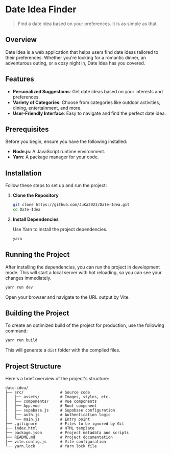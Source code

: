 # Date Idea Finder

> Find a date idea based on your preferences. It is as simple as that.

## Overview

Date Idea is a web application that helps users find date ideas tailored to their preferences. Whether you're looking for a romantic dinner, an adventurous outing, or a cozy night in, Date Idea has you covered.

## Features

- **Personalized Suggestions**: Get date ideas based on your interests and preferences.
- **Variety of Categories**: Choose from categories like outdoor activities, dining, entertainment, and more.
- **User-Friendly Interface**: Easy to navigate and find the perfect date idea.

## Prerequisites

Before you begin, ensure you have the following installed:

- **Node.js**: A JavaScript runtime environment.
- **Yarn**: A package manager for your code.

## Installation

Follow these steps to set up and run the project:

1. **Clone the Repository**

   ```sh
   git clone https://github.com/JuKa2023/Date-Idea.git
   cd Date-Idea
   ```

2. **Install Dependencies**

   Use Yarn to install the project dependencies.

   ```sh
   yarn
   ```

## Running the Project

After installing the dependencies, you can run the project in development mode. This will start a local server with hot reloading, so you can see your changes immediately.

```sh
yarn run dev
```

Open your browser and navigate to the URL output by Vite.

## Building the Project

To create an optimized build of the project for production, use the following command:

```sh
yarn run build
```

This will generate a `dist` folder with the compiled files.

## Project Structure

Here's a brief overview of the project's structure:

```
date-idea/
├── src/                # Source code
│   ├── assets/         # Images, styles, etc.
│   ├── components/     # Vue components
│   ├── App.vue         # Root component
|   ├── supabase.js     # Supabase configuration
│   ├── auth.js         # Authentication logic
│   └── main.js         # Entry point
├── .gitignore          # Files to be ignored by Git
├── index.html          # HTML template
├── package.json        # Project metadata and scripts
├── README.md           # Project documentation
|── vite.config.js      # Vite configuration
└── yarn.lock           # Yarn lock file
```
